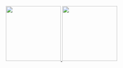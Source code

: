 <!--<div align="center">
<pre class="notranslate">
<code>Sobre mim</code>
</pre>
</div>

- Cursando Técnico em Desenvolvimento de Sistemas na instituição SENAI 🌱

<div align="center">
<pre class="notranslate">
<code>Git Stats</code>
</pre>
</div>-->

<div align="center">
  <a href="https://github.com/joaodutra7">
  <img height="150em" src="https://github-readme-stats.vercel.app/api?username=joaodutra7&show_icons=true&theme=dracula&include_all_commits=true&count_private=true%22/%3E"/>
  <img height="150em" src="https://github-readme-stats.vercel.app/api/top-langs/?username=joaodutra7&layout=compact&langs_count=7&theme=dracula"/>
</div>



